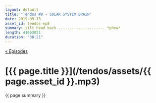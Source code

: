 ```yaml
---
layout: default
title: "Tendos #8 - SOLAR SYSTEM BRAIN"
date: 2019-09-13
asset_id: tendos-ep8
summary: tilt head back ..................... *phew*
length: 41663051
duration: "38:21"
---
```

[« Episodes](/tendos/episodes)

# [{{ page.title }}](/tendos/assets/{{ page.asset_id }}.mp3)
{{ page.summary }}
